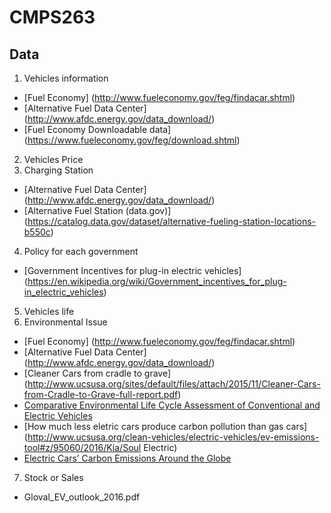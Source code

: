 # CMPS263
## Data
1. Vehicles information
  - [Fuel Economy] (http://www.fueleconomy.gov/feg/findacar.shtml)
  - [Alternative Fuel Data Center] (http://www.afdc.energy.gov/data_download/)
  - [Fuel Economy Downloadable data] (https://www.fueleconomy.gov/feg/download.shtml)
2. Vehicles Price
3. Charging Station
  - [Alternative Fuel Data Center] (http://www.afdc.energy.gov/data_download/)
  - [Alternative Fuel Station (data.gov)] (https://catalog.data.gov/dataset/alternative-fueling-station-locations-b550c)
4. Policy for each government
  - [Government Incentives for plug-in electric vehicles] (https://en.wikipedia.org/wiki/Government_incentives_for_plug-in_electric_vehicles)
5. Vehicles life
6. Environmental Issue
  - [Fuel Economy] (http://www.fueleconomy.gov/feg/findacar.shtml)
  - [Alternative Fuel Data Center] (http://www.afdc.energy.gov/data_download/)
  - [Cleaner Cars from cradle to grave] (http://www.ucsusa.org/sites/default/files/attach/2015/11/Cleaner-Cars-from-Cradle-to-Grave-full-report.pdf)
  - [Comparative Environmental Life Cycle Assessment of Conventional and Electric Vehicles](http://onlinelibrary.wiley.com/doi/10.1111/j.1530-9290.2012.00532.x/full)
  - [How much less eletric cars produce carbon pollution than gas cars](http://www.ucsusa.org/clean-vehicles/electric-vehicles/ev-emissions-tool#z/95060/2016/Kia/Soul Electric)
  - [Electric Cars’ Carbon Emissions Around the Globe](http://shrinkthatfootprint.com/electric-car-emissions)
  

7. Stock or Sales
  - Gloval_EV_outlook_2016.pdf
